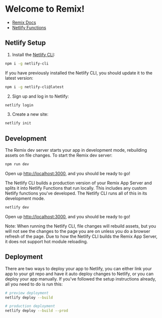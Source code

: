 # Welcome to Remix!

- [Remix Docs](https://remix.run/docs)
- [Netlify Functions](https://www.netlify.com/products/functions/)

## Netlify Setup

1. Install the [Netlify CLI](https://www.netlify.com/products/dev/):

```sh
npm i -g netlify-cli
```

If you have previously installed the Netlify CLI, you should update it to the latest version:

```sh
npm i -g netlify-cli@latest
```

2. Sign up and log in to Netlify:

```sh
netlify login
```

3. Create a new site:

```sh
netlify init
```

## Development

The Remix dev server starts your app in development mode, rebuilding assets on file changes. To start the Remix dev
server:

```sh
npm run dev
```

Open up [http://localhost:3000](http://localhost:3000), and you should be ready to go!

The Netlify CLI builds a production version of your Remix App Server and splits it into Netlify Functions that run
locally. This includes any custom Netlify functions you've developed. The Netlify CLI runs all of this in its
development mode.

```sh
netlify dev
```

Open up [http://localhost:3000](http://localhost:3000), and you should be ready to go!

Note: When running the Netlify CLI, file changes will rebuild assets, but you will not see the changes to the page you
are on unless you do a browser refresh of the page. Due to how the Netlify CLI builds the Remix App Server, it does not
support hot module reloading.

## Deployment

There are two ways to deploy your app to Netlify, you can either link your app to your git repo and have it auto deploy
changes to Netlify, or you can deploy your app manually. If you've followed the setup instructions already, all you need
to do is run this:

```sh
# preview deployment
netlify deploy --build

# production deployment
netlify deploy --build --prod
```
